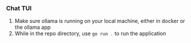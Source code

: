 ### Chat TUI
1. Make sure ollama is running on your local machine, either in docker or the ollama app
2. While in the repo directory, use `go run .` to run the application
